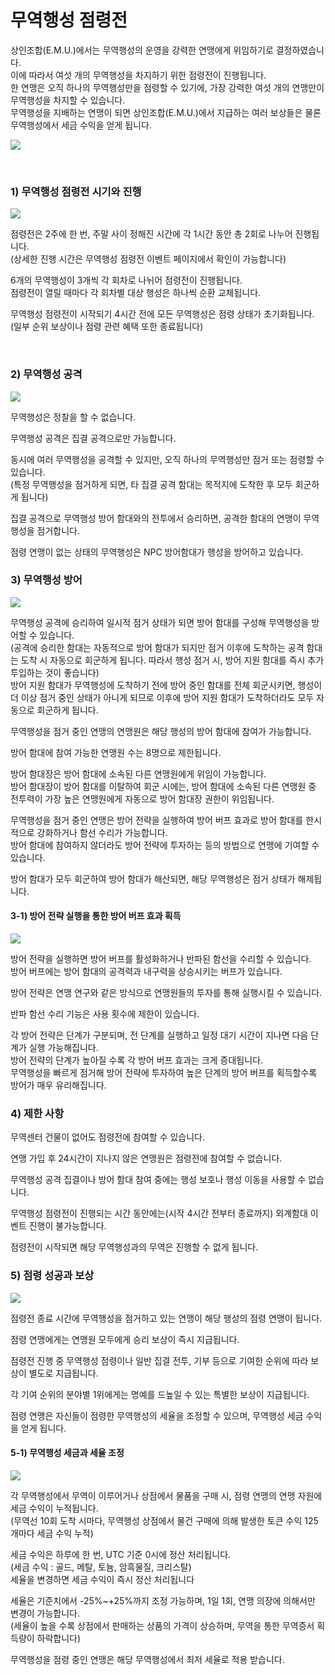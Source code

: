 # 무역행성 점령전

상인조합(E.M.U.)에서는 무역행성의 운영을 강력한 연맹에게 위임하기로 결정하였습니다.<br>
이에 따라서 여섯 개의 무역행성을 차지하기 위한 점령전이 진행됩니다.<br>
한 연맹은 오직 하나의 무역행성만을 점령할 수 있기에, 가장 강력한 여섯 개의 연맹만이 무역행성을 차지할 수 있습니다.<br>
무역행성을 지배하는 연맹이 되면 상인조합(E.M.U.)에서 지급하는 여러 보상들은 물론 무역행성에서 세금 수익을 얻게 됩니다.

![](http://d3bbxo4nelobc3.cloudfront.net/html/img/help/1201_1.jpg)

<br>

### 1) 무역행성 점령전 시기와 진행

![](http://d3bbxo4nelobc3.cloudfront.net/html/img/help/1201_2.jpg)

점령전은 2주에 한 번, 주말 사이 정해진 시간에 각 1시간 동안 총 2회로 나누어 진행됩니다.<br>
(상세한 진행 시간은 무역행성 점령전 이벤트 페이지에서 확인이 가능합니다)

6개의 무역행성이 3개씩 각 회차로 나뉘어 점령전이 진행됩니다.<br>
점령전이 열릴 때마다 각 회차별 대상 행성은 하나씩 순환 교체됩니다.

무역행성 점령전이 시작되기 4시간 전에 모든 무역행성은 점령 상태가 초기화됩니다.<br>
(일부 순위 보상이나 점령 관련 혜택 또한 종료됩니다)

<br>

### 2) 무역행성 공격

![](http://d3bbxo4nelobc3.cloudfront.net/html/img/help/1201_3.jpg)

무역행성은 정찰을 할 수 없습니다.

무역행성 공격은 집결 공격으로만 가능합니다.

동시에 여러 무역행성을 공격할 수 있지만, 오직 하나의 무역행성만 점거 또는 점령할 수 있습니다.<br>
(특정 무역행성을 점거하게 되면, 타 집결 공격 함대는 목적지에 도착한 후 모두 회군하게 됩니다)

집결 공격으로 무역행성 방어 함대와의 전투에서 승리하면, 공격한 함대의 연맹이 무역행성을 점거합니다.

점령 연맹이 없는 상태의 무역행성은 NPC 방어함대가 행성을 방어하고 있습니다.


### 3) 무역행성 방어

![](http://d3bbxo4nelobc3.cloudfront.net/html/img/help/1201_4.jpg)

무역행성 공격에 승리하여 일시적 점거 상태가 되면 방어 함대를 구성해 무역행성을 방어할 수 있습니다.<br>
(공격에 승리한 함대는 자동적으로 방어 함대가 되지만 점거 이후에 도착하는 공격 함대는 도착 시 자동으로 회군하게 됩니다. 따라서 행성 점거 시, 방어 지원 함대를 즉시 추가 투입하는 것이 좋습니다)<br>
방어 지원 함대가 무역행성에 도착하기 전에 방어 중인 함대를 전체 회군시키면, 행성이 더 이상 점거 중인 상태가 아니게 되므로 이후에 방어 지원 함대가 도착하더라도 모두 자동으로 회군하게 됩니다.

무역행성을 점거 중인 연맹의 연맹원은 해당 행성의 방어 함대에 참여가 가능합니다.

방어 함대에 참여 가능한 연맹원 수는 8명으로 제한됩니다.

방어 함대장은 방어 함대에 소속된 다른 연맹원에게 위임이 가능합니다.<br>
방어 함대장이 방어 함대를 이탈하여 회군 시에는, 방어 함대에 소속된 다른 연맹원 중 전투력이 가장 높은 연맹원에게 자동으로 방어 함대장 권한이 위임됩니다.

무역행성을 점거 중인 연맹은 방어 전략을 실행하여 방어 버프 효과로 방어 함대를 한시적으로 강화하거나 함선 수리가 가능합니다.<br>
방어 함대에 참여하지 않더라도 방어 전략에 투자하는 등의 방법으로 연맹에 기여할 수 있습니다.

방어 함대가 모두 회군하여 방어 함대가 해산되면, 해당 무역행성은 점거 상태가 해제됩니다.


#### 3-1) 방어 전략 실행을 통한 방어 버프 효과 획득

![](http://d3bbxo4nelobc3.cloudfront.net/html/img/help/1201_5.jpg)

방어 전략을 실행하면 방어 버프를 활성화하거나 반파된 함선을 수리할 수 있습니다.<br>
방어 버프에는 방어 함대의 공격력과 내구력을 상승시키는 버프가 있습니다.

방어 전략은 연맹 연구와 같은 방식으로 연맹원들의 투자를 통해 실행시킬 수 있습니다.

반파 함선 수리 기능은 사용 횟수에 제한이 있습니다.

각 방어 전략은 단계가 구분되며, 전 단계를 실행하고 일정 대기 시간이 지나면 다음 단계가 실행 가능해집니다.<br>
방어 전략의 단계가 높아질 수록 각 방어 버프 효과는 크게 증대됩니다.<br>
무역행성을 빠르게 점거해 방어 전략에 투자하여 높은 단계의 방어 버프를 획득할수록 방어가 매우 유리해집니다.


### 4) 제한 사항

무역센터 건물이 없어도 점령전에 참여할 수 있습니다.

연맹 가입 후 24시간이 지나지 않은 연맹원은 점령전에 참여할 수 없습니다.

무역행성 공격 집결이나 방어 함대 참여 중에는 행성 보호나 행성 이동을 사용할 수 없습니다.

무역행성 점령전이 진행되는 시간 동안에는(시작 4시간 전부터 종료까지) 외계함대 이벤트 진행이 불가능합니다.

점령전이 시작되면 해당 무역행성과의 무역은 진행할 수 없게 됩니다.


### 5) 점령 성공과 보상

![](http://d3bbxo4nelobc3.cloudfront.net/html/img/help/1201_6.jpg)

점령전 종료 시간에 무역행성을 점거하고 있는 연맹이 해당 행성의 점령 연맹이 됩니다.

점령 연맹에게는 연맹원 모두에게 승리 보상이 즉시 지급됩니다.

점령전 진행 중 무역행성 점령이나 일반 집결 전투, 기부 등으로 기여한 순위에 따라 보상이 별도로 지급됩니다.

각 기여 순위의 분야별 1위에게는 명예를 드높일 수 있는 특별한 보상이 지급됩니다.

점령 연맹은 자신들이 점령한 무역행성의 세율을 조정할 수 있으며, 무역행성 세금 수익을 얻게 됩니다.


#### 5-1) 무역행성 세금과 세율 조정

![](http://d3bbxo4nelobc3.cloudfront.net/html/img/help/1201_7.jpg)

각 무역행성에서 무역이 이루어거나 상점에서 물품을 구매 시, 점령 연맹의 연맹 자원에 세금 수익이 누적됩니다.<br>
(무역선 10회 도착 시마다, 무역행성 상점에서 물건 구매에 의해 발생한 토큰 수익 125개마다 세금 수익 누적)

세금 수익은 하루에 한 번, UTC 기준 0시에 정산 처리됩니다.<br>
(세금 수익 : 골드, 메탈, 토늄, 암흑물질, 크리스탈)<br>
세율을 변경하면 세금 수익이 즉시 정산 처리됩니다<br>

세율은 기준치에서 -25%~+25%까지 조정 가능하며, 1일 1회, 연맹 의장에 의해서만 변경이 가능합니다.<br>
(세율이 높을 수록 상점에서 판매하는 상품의 가격이 상승하며, 무역을 통한 무역증서 획득량이 하락합니다)

무역행성을 점령 중인 연맹은 해당 무역행성에서 최저 세율로 적용 받습니다.

<br>